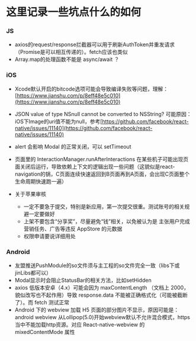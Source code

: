 # 这里记录一些坑点什么的如何

### JS
+ axios的request/response拦截器可以用于刷新AuthToken并重发请求（Promise是可以相互传递的）。fetch应该也类似
+ Array.map的处理函数不能是 async/await ？

### iOS
+ Xcode默认开启的bitcode选项可能会导致编译失败等问题，理解：[https://www.jianshu.com/p/8eff48e5c010](https://www.jianshu.com/p/8eff48e5c010)

+ JSON value of type NSnull cannot be converted to NSString?  可能原因：iOS下Image的uri值不能为null，参考[https://github.com/facebook/react-native/issues/11140](https://github.com/facebook/react-native/issues/11140)
+ alert 会影响 Modal 的正常关闭，可以 setTimeout
+ 页面里的 InteractionManager.runAfterInteractions 在某些机子可能出现页面关闭后运行，导致依赖上下文的逻辑出现一些问题（这貌似是react-navigation的锅，C页面连续快速返回到B页面再到A页面，会出现C页面整个生命周期快速跑一遍）
+ 关于苹果审核
  - 一定不要急于提交，特别是新应用，第一次提交很重。测试账号的相关规避一定要做好
  - 上架不要包含“分享奖”，尽量避免“钱”相关，以免被认为是 主张用户完成营销任务、广告等违反 AppStore 的元数据
  - 权限申请要说详细用处


### Android
+ 友盟推送PushModule的so文件须与主工程的so文件完全一致（libs下或jinLibs都可以） 
+ Modal显示时会阻止StatusBar的相关方法，比如setHidden 
+ axios 低版本安卓（4.x）可能会因为 maxContentLength （文档上 2000，貌似改写也不起作用）导致 response.data 不能被正确格式化（可能被截断了）。而 fetch 测试正常
+ Android 下的 webview 加载 H5 页面的部分图片不显示，原因可能是：android webview 从Lollipop(5.0)开始webview默认不允许混合模式，https当中不能加载http资源。对应 React-native-webview 的 mixedContentMode 属性
